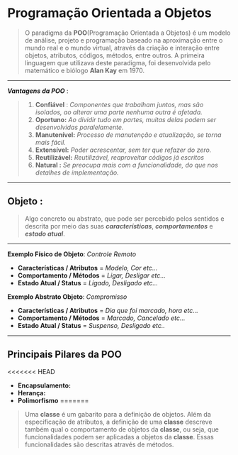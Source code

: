 # 												Programação Orientada a Objetos

 >	O paradigma da **POO**(Programação Orientada a Objetos) é um  modelo de análise, projeto e programação baseado na aproximação entre o mundo real e o mundo virtual, através da criação e interação entre objetos, atributos, códigos, métodos, entre outros. A primeira linguagem que utilizava deste paradigma, foi desenvolvida pelo matemático e biólogo **Alan Kay** em 1970.

---

***Vantagens da POO*** :

> 1. **Confiável** : *Componentes que trabalham juntos, mas são isolados, ao alterar uma parte nenhuma outra é afetada.*
> 2. **Oportuno:** *Ao dividir tudo em partes, muitas delas podem ser desenvolvidas paralelamente.*
> 3. **Manutenível:** *Processo de manutenção e atualização, se torna mais fácil.*
> 4. **Extensível:** *Poder acrescentar, sem ter que refazer do zero.*  
> 5. **Reutilizável:** *Reutilizável, reaproveitar códigos já escritos* 
> 6. **Natural :** *Se preocupa mais com a funcionalidade, do que nos detalhes de implementação.*

---

## Objeto : 

 >	Algo concreto ou abstrato, que pode ser percebido pelos sentidos e descrita por meio das suas ***características***, ***comportamentos*** e ***estado atual***.

---

**Exemplo Físico de Objeto**: *Controle Remoto*

- **Características / Atributos**   =  *Modelo, Cor   etc...*
- **Comportamento / Métodos** =  *Ligar, Desligar   etc...*
- **Estado Atual / Status**          =  *Ligado, Desligado   etc...* 

**Exemplo Abstrato Objeto**: *Compromisso*

- **Características / Atributos**   =  *Dia que foi marcado, hora  etc...*
- **Comportamento / Métodos** =  *Marcado, Cancelado  etc...*
- **Estado Atual / Status**          =  *Suspenso, Desligado   etc..*

----

## Principais Pilares da POO

<<<<<<< HEAD
- **Encapsulamento:**
- **Herança:**
- **Polimorfismo**
=======
>	Uma **classe** é um gabarito para a definição de objetos. Além da especificação de atributos, a definição de uma **classe** descreve também qual o comportamento de objetos da **classe**, ou seja, que funcionalidades podem ser aplicadas a objetos da **classe**. Essas funcionalidades são descritas através de métodos.
